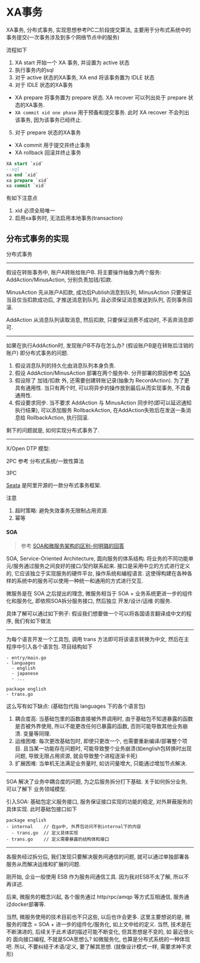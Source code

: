 # XA事务

XA事务, 分布式事务, 实现思想参考PC二阶段提交算法, 主要用于分布式系统中的事务提交(一次事务涉及到多个网络节点中的服务)

流程如下
1. XA start 开始一个 XA 事务, 并设置为 active 状态
2. 执行事务内的sql
3. 对于 active 状态的XA事务, XA end 将该事务置为 IDLE 状态
4. 对于 IDLE 状态的XA事务
  - XA prepare 将事务置为 prepare 状态. XA recover 可以列出处于 prepare 状态的XA事务.
  - `XA commit xid one phase` 用于预备和提交事务. 此时 XA recover 不会列出该事务, 因为该事务已经终止.
5. 对于 prepare 状态的XA事务
  - XA commit 用于提交并终止事务
  - XA rollback 回滚并终止事务
```sql
XA start `xid`
--sql
xa end `xid`
xa prepare `xid`
xa commit `xid`
```
有如下注意点
1. xid 必须全局唯一
2. 启用xa事务时, 无法启用本地事务(transaction)

## 分布式事务的实现

分布式事务

----

假设在转账事务中, 账户A转账给账户B. 将主要操作抽象为两个服务: AddAction/MinusAction, 分别负责加钱/扣款.

MinusAction 先从账户A扣款, 成功后Publish消息到队列, MinusAction 只要保证当且仅当扣款成功后, 才推送消息到队列, 且必须保证消息推送到队列, 否则事务回滚.

AddAction 从消息队列读取消息, 然后扣款, 只要保证消费不成功时, 不丢弃消息即可.

----

如果在执行AddAction时, 发现账户B不存在怎么办? (假设账户B是在转账后注销的账户) 即分布式事务的问题.
1. 假设消息队列的持久化由消息队列本身负责.
2. 假设 AddAction/MinusAction 部署在两个服务中. 分开部署的原因参考 [SOA](#SOA)
3. 假设除了 加钱/扣款 外, 还需要创建转账记录(抽象为 RecordAction). 为了更具有通用性. 当只有两个时, 可以将异步的操作放到最后从而实现事务, 不具备通用性.
4. 假设要求同步. 当不要求 AddAction 与 MinusAction 同步时(即可以延迟通知执行结果), 可以添加服务 RollbackAction, 在AddAction失败后在发送一条消息给 RollbackAction, 执行回滚.

剩下的问题就是, 如何实现分布式事务了.

----

X/Open DTP 模型:

2PC 参考 分布式系统/一致性算法

3PC 

[Seata](https://github.com/seata/seata) 是阿里开源的一款分布式事务框架.

注意
1. 超时策略: 避免失效事务无限制占用资源.
2. 幂等

#### SOA
> 参考 [SOA和微服务架构的区别-何明璐的回答](https://www.zhihu.com/question/37808426/answer/93335393)

SOA, Service-Oriented Architecture, 面向服务的体系结构. 将业务的不同功能单元/服务通过服务之间良好的接口/契约联系起来. 接口是采用中立的方式进行定义的, 它应该独立于实现服务的硬件平台, 操作系统和编程语言. 这使得构建在各种各样的系统中的服务可以使用一种统一和通用的方式进行交互.

微服务是在 SOA 之后提出的理念, 微服务相当于 SOA + 业务系统更进一步的组件化和服务化, 即依照SOA拆分服务接口, 然后独立 开发/设计/运维 的服务. 

具体了解可以通过如下例子: 假设我们想要做一个可以将各国语言翻译成中文的程序, 我们有如下做法

----

为每个语言开发一个工具包, 调用 trans 方法即可将该语言转换为中文, 然后在主程序中引入各个语言包. 项目结构如下
````
- entry/main.go
- languages
  - english
  - japanese
  - ...

package english
- trans.go
````

这么写有如下缺点: (基础包代指 languages 下的各个语言包)
1. 耦合度高: 当基础包里的函数直接被外界调用时, 由于基础包不知道暴露的函数是否被外界使用, 所以不能更改任何已暴露的函数, 否则可能导致其他业务崩溃. 变量等同理.
2. 运维困难: 每次更改基础包时, 即使只更改一个, 也需要重新编译/部署整个项目. 且当某一功能存在问题时, 可能导致整个业务崩溃(如english包转换时出现问题, 导致无限占用资源, 就会导致整个进程逐渐卡死)
3. 扩展困难: 当单机无法满足业务量时, 如访问量增大, 只能通过增加节点解决.

---

SOA 解决了业务中耦合度的问题, 为之后服务拆分打下基础. 关于如何拆分业务, 可以了解下 业务领域模型.

引入SOA: 基础包定义服务接口, 服务保证接口实现的功能的稳定, 对外屏蔽服务的具体实现. 此时基础包接口如下
````
package english
- internal    // 在go中, 外界包访问不到internal下的内容
  - trans.go  // 定义具体实现
- trans.go    // 定义需要暴露的结构体和接口
````

---

各服务经过拆分后, 我们发现只要解决服务间通信的问题, 就可以通过单独部署各服务从而解决运维和扩展的问题.

刚开始, 企业一般使用 ESB 作为服务间通信工具. 因为我对ESB不太了解, 所以不再详述.

后来, 微服务的概念兴起, 各个服务通过 http/rpc/amqp 等方式互相通信, 服务通过docker部署等.

当然, 微服务使用的技术目前也不只这些, 以后也许会更多. 这里主要想说的是, 微服务的理念 = SOA + 进一步的组件化/服务化, 如上文中给的定义. 当然, 技术是在不断演进的, 后续关于此术语的描述可能不断变化, 但其思想是不变的, 如 最近很火的 面向接口编程, 不就是SOA思想么? 如微服务化, 也算是分布式系统的一种体现吧. 所以, 不要纠结于术语/定义, 要了解其思想. (就像设计模式一样, 需要求神不求形)
